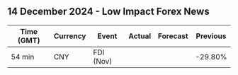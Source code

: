 ## 14 December 2024 - Low Impact Forex News

| Time (GMT) | Currency | Event | Actual | Forecast | Previous |
|------|----------|-------|--------|----------|----------|
| 54 min | CNY | FDI (Nov) |  |  | -29.80% |
